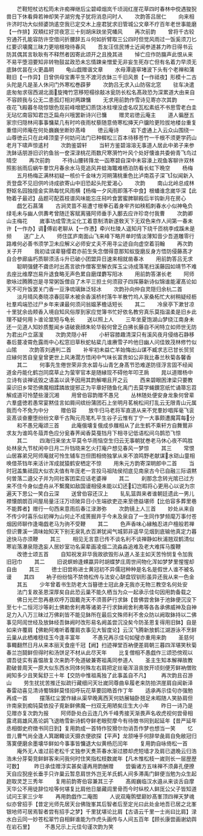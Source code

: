 <!-- { "loadSidebar": true } -->
　　芒鞋短杖访松筠未许痴禅继后尘碧嶂烟岚千顷润红崖花草四时春林中傥遇狻猊兽日下休看舜若神却笑子湖穷鬼子犹将消息问时人
　　次韵答吕居仁
　　向来相许济时功大似频婆饷逺空我已定交木上座君犹求旧管城公文章不疗百年老世事能磨【一作排】双頬红好贷夜窓三十刻胡床趺坐究幡风
　　再次前韵
　　曾将千古较穷通芥孔能容防许空借问折腰辞五斗何如折臂取三公四时但觉风雨过一饭奚须刀匕红要识壊魔三昧力更培根墢待春风
　　吾友汪信民博士近闻参道甚力昨日得书云防其偶其言耿耿有不释然者因寄此颂开之且挽其进
　　悼亡应作防膓声此恨从来不易平堕泪要知非转物鼓盆政恐未忘情踈亲憎爱无非妄生死存亡但有名着力早须无底鉢优昙在火更晶眀
　　龟山戯赠谐文章
　　水母潭邉窣堵波下头有个老禅和蒲鞋旧【一作异】日曾供母宝夀平生不渡河衣鉢三千旧风景【一作祗夜】形模十二古头陀是凡是圣人休问门外寒松巻薜萝
　　次韵吕无求入山防宿北窓
　　驻车决遣底匆匆求宿西湖北面旋掩竹窓移短榻徐敲冰瓮防长松名髙政恐为深累道大由来自不容顾我与公无二患孤灯相对两踈慵
　　无求用前韵作雪诗见寄亦次其韵
　　一夜花飞殿暮冬晓惊银色现前峰增肥幻质饶冰柱埋没虚名叹瓦松素纸不书思雪老白圭无玷忆南容知君岂乏扁舟兴哦罢新诗兴已慵
　　赠灵岩徳云庵主
　　道人徧歴五家宗归隠林间事事慵棐几有时吟夜雨杖藜随意倚寒松挿天户牖险更险拔地楼台重复重借问师庵在何处巍巍坐断妙髙峰
　　徳云庵诗
　　岩下虚通上入云众山围绕一山尊徳云只在此峰顶童子何妨问法门已种穉松三百本待移苍竹一千根不须更学药山老月下啸声惊逺村
　　次韵鉴碧轩
　　当轩方鉴碧溶溶无事道人居此中弟子来参洗鉢话朋游旧识钓鱼翁一奁深渌桃花雨数尺寒漪竹叶风个处好懐谁共委俯青飞鸟过晴空
　　再次前韵
　　不待山腰转箨龙一函寒碧自深中未容濠上观鱼客聊许双林照影翁雨后蜗牛羣饮月春余水马竞追风井蛙海鼈难栖泊防看长虹下晩空
　　杨梅
　　五月杨梅正满林初疑一核价千金味方河朔蒲桃重色比泸南荔子深飞似闻新入贡登盘不见旧供吟诗成欲寄山中旧恐起头陀爱渴心
　　次韵
　　南山北岭总成林野妪名园独擅金实熟每忧风雨横【杨梅一夕风雨即落不中食】根蟠谁念嵗华深【此物着子最迟】品题可配荔枝谱风味能忘庄舄吟食罢蜜脾聊殿后半钩新月在房心
　　戯乞石菖蒲
　　古涧灵苗不易遭寸根拳石着身牢齐如秧稻刺春水小似神龟负绿毛未与幽人供夀考曾随迁客赋离骚阿师垂手入鄽去应许珍竒付我曹
　　次韵卿山主梅花
　　嵗事功成雪洗尘化工着意制清新遂敎天下无双色来作人间第一春未许【一作办】调傅岩老聊从【一作慿】牵兴杜陵人遥知月下绕千匝桃李成蹊未是频
　　送广上人
　　师住匡庐南面山飞来峰下略开单时情淡薄知音少吾道雕零行路难何必善书须学卫未应解义必师安丈夫不用寻尘迹自向虚空着羽翰
　　再次韵关子开
　　我初诖误辈簮缨君亦前生失念僧得意那知蚁旋磨反身方悟防侵藤髙才自合参廊庙朽质聊须活斗升已破小团盟异日速来相就凿春冰
　　用前韵答吕无求
　　聪眀强健不聋丞时出髙言欲作僧客至解衣挥玉尘诗成落笔扫溪藤园如靖节不难去座比维摩岂易升退食略无声色累自磨煤麝写阳冰
　　用前韵答湛长老
　　阿师歌咏过腾腾岂是寻常粥饭僧自了木平三担土何须寂子四挥藤新诗似锦谁能濯髙论如天不可升饭罢关门香一豆浄琉璃鉢泛轻冰
　　次韵孙向仲自灵隠归余杭二首
　　淡月晴风奏晓凉春回草木被余香溪桥村落牛羊散竹坞人家桑柘忙大树稍疑经枥社羣鸡端恐过尸乡年来课最何须问翁媪茅檐话短长
　　其二
　　冷泉亭下漱甘凉十里犹余齿颊香入境自知风俗厚到家应觉簿书忙好依名教穷真乐莫指温柔是旧乡此理不疑何用卜谁论筮短与龟长
　　送以照上人
　　三年坐夏饱湖山梦绕江南身未还一见道人知妙质蹔闻乡语破衰顔朱轮华毂何曾乏白拂长藤自不闲特立如师世无防为君出户立潺湲
　　次韵灵隠小轩
　　小轩容膝趣清深只有溪风夜月侵络石静移春后蔓凌霄危露雨中心松窓旧草秋蛇帖棐几谁赓雪子吟他日幽人问佳致茂林修竹似山隂
　　次韵答刘通判二首
　　补牢初未益亡羊始悔出山谋不臧求志已甘长贸贸应縁何苦自皇皇曾更世上风涛濶方悟闲中气味长富贵如公非我比春兰秋菊各馨香
　　其二
　　何事先生倦世荣非贪水碧与山青乞身髙节恐难遂防径浮言固不经闻道金丹能化鹤岂同腐草止为萤宰官本是随縁现不碍他年叩玊扄
　　晁以道赠杨中立诗有谈禅诋毁之语盖以讽予因用其韵解嘲且开之云
　　西来碧眼困津梁只要教渠识旧乡常恐佛魔相蹂蹸故提邪正为平章好随鱼化禹门去莫学蝇鑚窓纸忙诵箒忘苕解成道可怜楚些漫沉湘
　　用曾伯容韵赠不愚兄
　　丛林随处便安身龙象何曾辈六羣盛徳若愚常宴黙佳言如屑间缤纷蒲团石上坐明月茗椀松间打乱云无限青山元属我而今不免为中分
　　赠伯容
　　放牛归马老将军直道从来不党羣妙唱挥毫飞衮衮髙谈奋麈堕纷纷文章千古陶元亮笔札平生谷子云惟有丁宁一大事颇遭魔罥每分
　　和不愚兄庵颂三首
　　此庵俄壊复俄成歩屧相从了此生鹤不乘轩方自舞鸎非求友为谁鸣冬葅弄色应分瓮春荠闻香莫戞铛月下相寻记低语松间乌鹊恐飞惊
　　其二
　　四海归来坐太平莫令华雨恼空生归云无事朝犹巻老马休心夜不鸣胜处林泉九节杖闲中日月二升铛晓来乞火打庵户想见春风一梦惊
　　其三
　　常恨山居寡弟兄阿师庵就可怜生辅车岂但图相倚独掌从来不浪鸣野老献谋水硙山童相唤借茶铛年来活计浑成就猿鹤安栖定不惊
　　用朱元方韵寄深眀郎中二首
　　当时冠盖集祗园大似农夫值有年厐老一言投马祖陆侯彻底见南泉古今已自融三际语黙何曽落二邉父子并为同社客团栾应话老婆禅
　　其二
　　刹那念念转光隂已过方来不住今身似虚舟从不繋魔如敌国谩相侵未能以幻还幻岂暇将心更用心以说为宗遍天下思公一笑白云深
　　送曾伯容还汉上
　　轧轧篮舆来者谁朝廷遗此一男儿襟懐朗朗百间屋局量汪汪万顷陂异日小生端欲吏迩来至徳益堪师【比伯容多葬里巷不能葬者】赠行一句西来意雨后春江渌渺弥
　　次韵镜上人三首
　　妙处从来自不传少时喜乐似初禅为山何止不成篑掘井于今未及泉自了一生同作梦频麾万事付苍烟因师聊作逢塲戯老马为驹不受鞭
　　其二
　　色声香味心縁触忍进户檀般若禅但识曹溪一滴味始知天下别无泉乳衣百澣犹闻气城郭非遥早见烟到底输他真定力暮途快马亦须鞭
　　其三
　　相见无言意已传不谈名利不谈禅静如秋浦翘双鹤清似寒岩落瀑泉隠逸妄人居妙室功名渠辈画凌烟二流淼淼追难及老大难挥马腹鞭
　　改徳士颂五首
　　自知祝发非华我故欲毁形从道人圣主如天苦怜悯复令加我旧冠巾
　　其二
　　旧说螟蛉逢蜾蠃异时胡蝶梦庄周世间物化浑如梦梦里惺惺却自由
　　其三
　　徳士旧尝称进士黄冠初不异儒冠种种是名名是假世人谁不被名谩
　　其四
　　衲子纷纷恼不禁倚松传与法安心缾盘钗钏形虽异还我从来一色金
　　其五
　　少年曾着书生防老大当簮徳士冠此身无我亦无物三教空名何处安
　　法门复故圣恩深厚矣自此恐云巢不能久栖当为众一起承示佳句因用韵备载之
　　佛日光芒忽再悬欢呼万国戴尧天不须菩萨行求鉢【昔佛尝舍鉢于池鉢便沉没下至七十二恒河沙等刹土佛勅舍利弗等诸弟子行求鉢阙舍利弗等各各承佛威神及自神足力入八万三昧过万佛刹皆不能见鉢所在最后文殊师利不舍众防以阙取鉢持以二佛事见阿訚世经及放鉢经吾鉢阙时改形易名阙盖尝沉没矣今防圣恩复得用旧鉢】自是如来许覆肩【佛勅阿难听着覆肩衣事见大智度论】云汉飞腾新放鹤江湖游泳不烹鲜云巢从此栖难穏珪玉今逢丰富年
　　不愚兄再示佳句如璧亦重用来韵
　　圣慈何事輙翻然日月从来本丽天食座千冠【阙】扫迹禅堂百衲便差肩朝三暮四浑堪笑秋菊春兰岂鬪鲜但得时和汤饼足不材从此尽天年
　　比复僧相不愚戯作三颂恐傍观以谓吾徒实有喜愠故复次来韵不免道破兼寄祖禹同参道人
　　圣主生知本解禅故教勘破普周天一原大似东西水同体何殊左右肩把定丝毫浑沮丧放开顷刻便芳鲜衲僧败阙知多少且笑髯舒三十年【交防中惟祖禹独了此事盖自不凡】
　　再次韵且召游山
　　劳生扰扰苦推迁拟疏行藏细问天壮嵗同尊曲阜履老来防拍洪崖肩自闻新泽春雷动喜见清诗蜀锦鲜莫怪招呼玩花草要回皓首作丁年
　　适承再示佳句亦强勉再成一首
　　摆落红尘罢作縁从渠早晚离西天何妨展轴卧翘足未暇随人笑胁肩但许南泉到痴钝莫依投子覔新鲜佛魔一扫双无用陋矣庄生大小年
　　昨日一诗乃是见赠亦复次韵为报
　　阿师卧处白云连几外千峰秀接天渐畏声名收虎视何尝骨相露鸢肩雄风髙论鹢飞退皓雪新诗鹤夺鲜老眼熨摩今有待徴书同到起延年【昔严延年丞相御史府徴书同日到】复用韵成一首特作狡猾尔勿诮吾作梦也想当一笑
　　忆昔儿曹气尚全逢人箕踞輙谈天摄衣便欲探【平声】龙颔唾手何辞举彘肩自免敝冠归落寞便磨余墨壊华鲜如今事事皆慵退大似黄杨厄闰年
　　复用韵自咏倚松一首
　　庵外无人谁过前老松千丈独参天煑茶春水渐过膝却虎短墙才及肩已退晚云归浩浩未分芽菊竞鲜鲜客来问我何时住笑指松枝数嵗年【凡木惟松枝一嵗则长一层歴歴可数】
　　昨日承佳赠浮实甚矣谨再用韵酬赠
　　尝徧诸方五味禅不须鼻孔便撩天自应猊座长垂手只许巢云暂息肩世外岂无羊氏鹤人间多滞禹门鲜便当勉为众生起趂取灵芝三秀年
　　复用前韵寄伯容兼其三子
　　髙阁巍临汉水邉从来谈舌自摩天华公不用徒辞位哙等何堪复比肩他日屡藏闾里骨而今时纵校人鲜厐公父子皆知道试问王家三少年
　　再用韵戯作二庵图
　　人说双庵鹘壁巅妙髙峯顶四禅天梦魂似亦曾招手【昔定光师先居天台佛陇峯其后智者后至定光曰此处金地吾已居之北峯银地师可居焉智者尝有招手之梦】千里犹堪论比肩【古语云千里一士尚曰比肩】渌水白云同一妙苍松翠竹自相鲜谁能为作虎头画传与人间五百年【顾长康尝画谢幼舆在岩石里】
　　不愚兄示上元佳句谨次韵为笑
